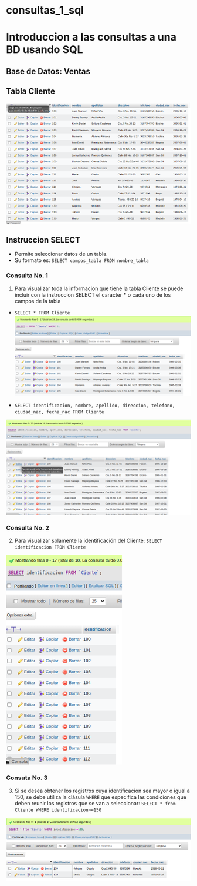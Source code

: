 # consultas_1_sql
#  Introduccion a las consultas a una BD usando SQL

## Base de Datos: Ventas
## Tabla Cliente

![Tabla Cliente](tabla_cliente.png "Tabla Cliente")

## Instruccion SELECT
- Permite seleccionar datos de un tabla.
- Su formato es: `SELECT campos_tabla FROM nombre_tabla`

### Consulta No. 1
1. Para visualizar toda la informacion que tiene la tabla Cliente se puede incluir con la instruccion SELECT el caracter **\*** o cada uno de los campos de la tabla

- `SELECT * FROM Cliente`
![Consulta 1-1](consulta1_1.png "Consulta 1-1")

- `SELECT identificacion, nombre, apellido, direccion, telefono, ciudad_nac, fecha_nac FROM Cliente`

![Consulta 1-2](consulta1_2.png "Consulta 1-2")


### Consulta No. 2

2. Para visualizar solamente la identificación del Cliente: `SELECT identificacion FROM Cliente`

![Consulta 2-1](consulta2_1.png "Consulta 2-1")

### Consuta No. 3
3. Si se desea obtener los registros cuya identificacion sea mayor o igual a 150, se debe utiliza la clásula `WHERE` que especifica las condiciones que deben reunir los registros que se van a seleccionar: `SELECT * from Cliente WHERE identificacion>=150`


![Consulta 3](consulta3.png "Consulta 3")
